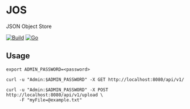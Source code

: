 # JOS
JSON Object Store

[![Build](https://img.shields.io/github/actions/workflow/status/JakeRoggenbuck/JOS/build.yml?branch=main&style=for-the-badge)](https://github.com/JakeRoggenbuck/JOS/actions)
[![Go](https://img.shields.io/badge/Go-00ADD8?style=for-the-badge&logo=go&logoColor=white)](https://github.com/JakeRoggenbuck?tab=repositories&q=&type=&language=go&sort=stargazers)


## Usage
```
export ADMIN_PASSWORD=<password>
```

```
curl -u "Admin:$ADMIN_PASSWORD" -X GET http://localhost:8080/api/v1/
```

```
curl -u "Admin:$ADMIN_PASSWORD" -X POST http://localhost:8080/api/v1/upload \
     -F "myFile=@example.txt"
```
